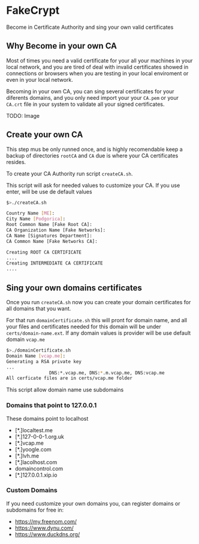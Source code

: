 # FakeCrypt
Become in Certificate Authority and sing your own valid certificates

## Why Become in your own CA

Most of times you need a valid certificate for your all your machines in your local network, and you are tired of deal with invalid certificates showed in connections or browsers when you are testing in your local enviroment or even in your local network.

Becoming in your own CA, you can sing several certificates for your diferents domains, and you only need import your your `CA.pem` or your `CA.crt` file in your system to validate all your signed certificates.

TODO: Image

## Create your own CA

This step mus be only runned once, and is highly recomendable keep a backup of directories `rootCA` and `CA` due is where your CA certificates resides.

To create your CA Authority run script `createCA.sh`.

This script will ask for needed values to customize your CA.
If you use enter, will be use de default values

```sh
$>./createCA.sh

Country Name [ME]:
City Name [Podgorica]:
Root Common Name [Fake Root CA]:
CA Organization Name [Fake Networks]:
CA Name [Signatures Department]:
CA Common Name [Fake Networks CA]:

Creating ROOT CA CERTIFICATE
....
Creating INTERMEDIATE CA CERTIFICATE
....

```

## Sing your own domains certificates

Once you run `createCA.sh` now you can create your domain certificates for all domains that you want.

For that run `domainCertificate.sh` this will pront for domain name, and all your files and certificates needed for this domain will be under `certs/domain-name.ext`. If any domain values is provider will be use default domain `vcap.me`

```sh
$>./domainCertificate.sh
Domain Name [vcap.me]:
Generating a RSA private key
...
                DNS:*.vcap.me, DNS:*.m.vcap.me, DNS:vcap.me
All cerficate files are in certs/vcap.me folder
```

This script allow domain name use subdomains

### Domains that point to 127.0.0.1

These domains point to localhost

* [*.]localtest.me
* [*.]127-0-0-1.org.uk
* [*.]vcap.me
* [*.]yoogle.com
* [*.]lvh.me
* [*.]lacolhost.com
* domaincontrol.com
* [*.]127.0.0.1.xip.io

### Custom Domains

If you need customize your own domains you, can register domains or subdomains for free in:

* <https://my.freenom.com/>
* <https://www.dynu.com/>
* <https://www.duckdns.org/>